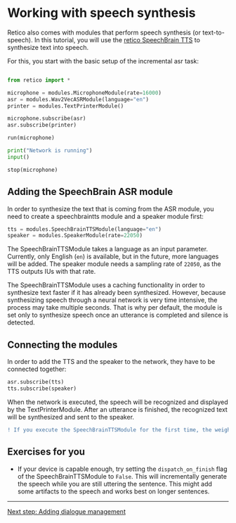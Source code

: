 # Working with speech synthesis

Retico also comes with modules that perform speech synthesis (or text-to-speech). In this tutorial, you will use the [retico SpeechBrain TTS](https://github.com/retico-team/retico-speechbraintts) to synthesize text into speech.

For this, you start with the basic setup of the incremental asr task:

```python

from retico import *

microphone = modules.MicrophoneModule(rate=16000)
asr = modules.Wav2VecASRModule(language="en")
printer = modules.TextPrinterModule()

microphone.subscribe(asr)
asr.subscribe(printer)

run(microphone)

print("Network is running")
input()

stop(microphone)
```

## Adding the SpeechBrain ASR module

In order to synthesize the text that is coming from the ASR module, you need to create a speechbraintts module and a speaker module first:

```python
tts = modules.SpeechBrainTTSModule(language="en")
speaker = modules.SpeakerModule(rate=22050)
```

The SpeechBrainTTSModule takes a language as an input parameter. Currently, only English (`en`) is available, but in the future, more languages will be added. The speaker module needs a sampling rate of `22050`, as the TTS outputs IUs with that rate.

The SpeechBrainTTSModule uses a caching functionality in order to synthesize text faster if it has already been synthesized. However, because synthesizing speech through a neural network is very time intensive, the process may take multiple seconds. That is why per default, the module is set only to synthesize speech once an utterance is completed and silence is detected.

## Connecting the modules

In order to add the TTS and the speaker to the network, they have to be connected together:

```python
asr.subscribe(tts)
tts.subscribe(speaker)
```

When the network is executed, the speech will be recognized and displayed by the TextPrinterModule. After an utterance is finished, the recognized text will be synthesized and sent to the speaker.

```diff
! If you execute the SpeechBrainTTSModule for the first time, the weights for the network will be downloaded, which might take a while.
```

## Exercises for you

- If your device is capable enough, try setting the `dispatch_on_finish` flag of the SpeechBrainTTSModule to `False`. This will incrementally generate the speech while you are still uttering the sentence. This might add some artifacts to the speech and works best on longer sentences.

---

[Next step: Adding dialogue management](04_dialogue.md)
